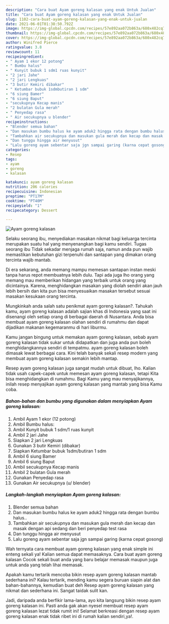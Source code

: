 ```yaml
---
description: "Cara buat Ayam goreng kalasan yang enak Untuk Jualan"
title: "Cara buat Ayam goreng kalasan yang enak Untuk Jualan"
slug: 1102-cara-buat-ayam-goreng-kalasan-yang-enak-untuk-jualan
date: 2021-06-01T01:38:50.792Z
image: https://img-global.cpcdn.com/recipes/57e892aa072b863a/680x482cq70/ayam-goreng-kalasan-foto-resep-utama.jpg
thumbnail: https://img-global.cpcdn.com/recipes/57e892aa072b863a/680x482cq70/ayam-goreng-kalasan-foto-resep-utama.jpg
cover: https://img-global.cpcdn.com/recipes/57e892aa072b863a/680x482cq70/ayam-goreng-kalasan-foto-resep-utama.jpg
author: Winifred Pierce
ratingvalue: 3.8
reviewcount: 11
recipeingredient:
- " Ayam 1 ekor 12 potong"
- " Bumbu halus"
- " Kunyit bubuk 1 sdm1 ruas kunyit"
- "2 jari Jahe"
- "2 jari Lengkuas"
- "3 butir Kemiri dibakar"
- " Ketumbar bubuk 1sdmbutiran 1 sdm"
- "6 siung Bamer"
- "6 siung Baput"
- "secukupnya Kecap manis"
- "2 bulatan Gula merah"
- " Penyedap rasa"
- " Air secukupnya u blender"
recipeinstructions:
- "Blender semua bahan"
- "Dan masukan bumbu halus ke ayam aduk2 hingga rata dengan bumbu halus.."
- "Tambahkan air secukupnya dan masukan gula merah dan kecap dan masak dengan api sedang dan beri penyedap test rasa"
- "Dan tunggu hingga air menyusut"
- "Lalu goreng ayam sebentar saja jgn sampai garing (karna cepat gosong)"
categories:
- Resep
tags:
- ayam
- goreng
- kalasan

katakunci: ayam goreng kalasan 
nutrition: 206 calories
recipecuisine: Indonesian
preptime: "PT17M"
cooktime: "PT40M"
recipeyield: "1"
recipecategory: Dessert

---
```



![Ayam goreng kalasan](https://img-global.cpcdn.com/recipes/57e892aa072b863a/680x482cq70/ayam-goreng-kalasan-foto-resep-utama.jpg)

Selaku seorang ibu, menyediakan masakan nikmat bagi keluarga tercinta merupakan suatu hal yang menyenangkan bagi kamu sendiri. Tugas seorang ibu Tidak sekadar menjaga rumah saja, namun anda pun wajib memastikan kebutuhan gizi terpenuhi dan santapan yang dimakan orang tercinta wajib mantab.

Di era  sekarang, anda memang mampu memesan santapan instan meski tanpa harus repot membuatnya lebih dulu. Tapi ada juga lho orang yang memang mau memberikan hidangan yang terbaik untuk orang yang dicintainya. Karena, menghidangkan masakan yang diolah sendiri akan jauh lebih bersih dan kita pun bisa menyesuaikan masakan tersebut sesuai masakan kesukaan orang tercinta. 



Mungkinkah anda salah satu penikmat ayam goreng kalasan?. Tahukah kamu, ayam goreng kalasan adalah sajian khas di Indonesia yang saat ini disenangi oleh setiap orang di berbagai daerah di Nusantara. Anda bisa membuat ayam goreng kalasan olahan sendiri di rumahmu dan dapat dijadikan makanan kegemaranmu di hari liburmu.

Kamu jangan bingung untuk memakan ayam goreng kalasan, sebab ayam goreng kalasan tidak sukar untuk didapatkan dan juga anda pun boleh menghidangkannya sendiri di tempatmu. ayam goreng kalasan boleh dimasak lewat berbagai cara. Kini telah banyak sekali resep modern yang membuat ayam goreng kalasan semakin lebih mantap.

Resep ayam goreng kalasan juga sangat mudah untuk dibuat, lho. Kalian tidak usah capek-capek untuk memesan ayam goreng kalasan, tetapi Kita bisa menghidangkan di rumahmu. Bagi Kamu yang mau menyajikannya, inilah resep menyajikan ayam goreng kalasan yang mantab yang bisa Kamu coba.

<!--inarticleads1-->

##### Bahan-bahan dan bumbu yang digunakan dalam menyiapkan Ayam goreng kalasan:

1. Ambil  Ayam 1 ekor (12 potong)
1. Ambil  Bumbu halus:
1. Ambil  Kunyit bubuk 1 sdm/1 ruas kunyit
1. Ambil 2 jari Jahe
1. Siapkan 2 jari Lengkuas
1. Gunakan 3 butir Kemiri (dibakar)
1. Siapkan  Ketumbar bubuk 1sdm/butiran 1 sdm
1. Ambil 6 siung Bamer
1. Ambil 6 siung Baput
1. Ambil secukupnya Kecap manis
1. Ambil 2 bulatan Gula merah
1. Gunakan  Penyedap rasa
1. Gunakan  Air secukupnya (u/ blender)




<!--inarticleads2-->

##### Langkah-langkah menyiapkan Ayam goreng kalasan:

1. Blender semua bahan
1. Dan masukan bumbu halus ke ayam aduk2 hingga rata dengan bumbu halus..
1. Tambahkan air secukupnya dan masukan gula merah dan kecap dan masak dengan api sedang dan beri penyedap test rasa
1. Dan tunggu hingga air menyusut
1. Lalu goreng ayam sebentar saja jgn sampai garing (karna cepat gosong)




Wah ternyata cara membuat ayam goreng kalasan yang enak simple ini enteng sekali ya! Kalian semua dapat memasaknya. Cara buat ayam goreng kalasan Cocok sekali buat anda yang baru belajar memasak maupun juga untuk anda yang telah lihai memasak.

Apakah kamu tertarik mencoba bikin resep ayam goreng kalasan mantab sederhana ini? Kalau tertarik, mending kamu segera buruan siapin alat dan bahan-bahannya, kemudian buat deh Resep ayam goreng kalasan yang nikmat dan sederhana ini. Sangat taidak sulit kan. 

Jadi, daripada anda berfikir lama-lama, ayo kita langsung bikin resep ayam goreng kalasan ini. Pasti anda gak akan nyesel membuat resep ayam goreng kalasan lezat tidak rumit ini! Selamat berkreasi dengan resep ayam goreng kalasan enak tidak ribet ini di rumah kalian sendiri,ya!.

